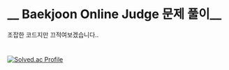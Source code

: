 # __ Baekjoon Online Judge 문제 풀이__
조잡한 코드지만 끄적여보겠습니다..
#
[![Solved.ac Profile](http://mazassumnida.wtf/api/v2/generate_badge?boj=jaeseon510)](https://solved.ac/jaeseon510)
